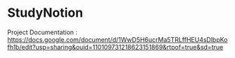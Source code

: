 # StudyNotion
Project Documentation : https://docs.google.com/document/d/1WwD5H6ucrMa5TRLffHEU4sDlbpKofh1b/edit?usp=sharing&ouid=110109731218623151869&rtpof=true&sd=true
